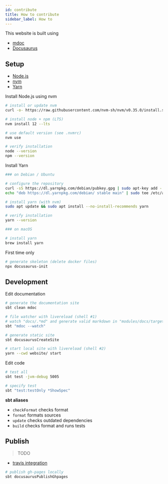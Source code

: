 ```yaml
---
id: contribute
title: How to contribute
sidebar_label: How to
---
```


This website is built using

* [mdoc](https://scalameta.org/mdoc)
* [Docusaurus](https://docusaurus.io)

## Setup

* [Node.js](https://nodejs.org)
* [nvm](https://github.com/nvm-sh/nvm)
* [Yarn](https://yarnpkg.com)

Install Node.js using nvm

```bash
# install or update nvm
curl -o- https://raw.githubusercontent.com/nvm-sh/nvm/v0.35.0/install.sh | bash

# install node + npm (LTS)
nvm install 12 --lts

# use default version (see .nvmrc)
nvm use

# verify installation
node --version
npm --version
```

Install Yarn

```bash
### on Debian / Ubuntu

# configure the repository
curl -sS https://dl.yarnpkg.com/debian/pubkey.gpg | sudo apt-key add -
echo "deb https://dl.yarnpkg.com/debian/ stable main" | sudo tee /etc/apt/sources.list.d/yarn.list

# install yarn (with nvm)
sudo apt update && sudo apt install --no-install-recommends yarn

# verify installation
yarn --version

### on macOS

# install yarn
brew install yarn
```

First time only

```bash
# generate skeleton (delete docker files)
npx docusaurus-init
```

## Development

Edit documentation

```bash
# generate the documentation site
sbt clean mdoc

# file watcher with livereload (shell #1)
# watch "docs/.*md" and generate valid markdown in "modules/docs/target/mdoc"
sbt "mdoc --watch"

# generate static site
sbt docusaurusCreateSite

# start local site with livereload (shell #2)
yarn --cwd website/ start
```

Edit code

```bash
# test all
sbt test -jvm-debug 5005

# specify test
sbt "test:testOnly *ShowSpec"
```

**sbt aliases**

* `checkFormat` checks format
* `format` formats sources
* `update` checks outdated dependencies
* `build` checks format and runs tests

## Publish

> TODO

* [travis integration](https://scalameta.org/mdoc/docs/docusaurus.html#publish-to-github-pages-from-ci)

```bash
# publish gh-pages locally
sbt docusaurusPublishGhpages
```
